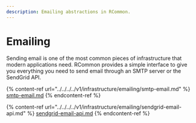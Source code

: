 ```yaml
---
description: Emailing abstractions in RCommon.
---
```


# Emailing

Sending email is one of the most common pieces of infrastructure that modern applications need. RCommon provides a simple interface to give you everything you need to send email through an SMTP server or the SendGrid API.&#x20;

{% content-ref url="../../../../v1/infrastructure/emailing/smtp-email.md" %}
[smtp-email.md](../../../../v1/infrastructure/emailing/smtp-email.md)
{% endcontent-ref %}

{% content-ref url="../../../../v1/infrastructure/emailing/sendgrid-email-api.md" %}
[sendgrid-email-api.md](../../../../v1/infrastructure/emailing/sendgrid-email-api.md)
{% endcontent-ref %}
